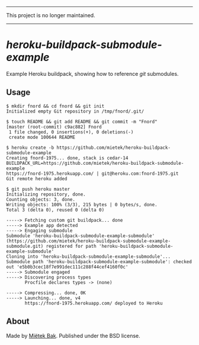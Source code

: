 -------------------------------------------------------------------------------

This project is no longer maintained.

-------------------------------------------------------------------------------


_heroku-buildpack-submodule-example_
====================================

Example Heroku buildpack, showing how to reference _git_ submodules.


Usage
-----

```
$ mkdir fnord && cd fnord && git init
Initialized empty Git repository in /tmp/fnord/.git/

$ touch README && git add README && git commit -m "Fnord"
[master (root-commit) c9ac882] Fnord
 1 file changed, 0 insertions(+), 0 deletions(-)
 create mode 100644 README

$ heroku create -b https://github.com/mietek/heroku-buildpack-submodule-example
Creating fnord-1975... done, stack is cedar-14
BUILDPACK_URL=https://github.com/mietek/heroku-buildpack-submodule-example
https://fnord-1975.herokuapp.com/ | git@heroku.com:fnord-1975.git
Git remote heroku added

$ git push heroku master
Initializing repository, done.
Counting objects: 3, done.
Writing objects: 100% (3/3), 215 bytes | 0 bytes/s, done.
Total 3 (delta 0), reused 0 (delta 0)

-----> Fetching custom git buildpack... done
-----> Example app detected
-----> Engaging submodule
Submodule 'heroku-buildpack-submodule-example-submodule' (https://github.com/mietek/heroku-buildpack-submodule-example-submodule.git) registered for path 'heroku-buildpack-submodule-example-submodule'
Cloning into 'heroku-buildpack-submodule-example-submodule'...
Submodule path 'heroku-buildpack-submodule-example-submodule': checked out 'e5b0b3cec18f7e991dec111c288f44cef4160f0c'
-----> Submodule engaged
-----> Discovering process types
       Procfile declares types -> (none)

-----> Compressing... done, 0K
-----> Launching... done, v4
       https://fnord-1975.herokuapp.com/ deployed to Heroku
```


About
-----

Made by [Miëtek Bak](https://mietek.io/).  Published under the BSD license.
